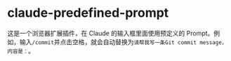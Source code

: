 # claude-predefined-prompt

这是一个浏览器扩展插件，在 Claude 的输入框里面使用预定义的 Prompt。例如，输入`/commit`并点击空格，就会自动替换为`请帮我写一条Git commit message，内容是：`。
